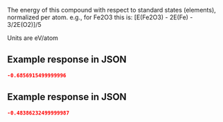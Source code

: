 The energy of this compound with respect to standard states (elements), normalized per atom. e.g., for Fe2O3 this is:
[E(Fe2O3) - 2E(Fe) - 3/2E(O2)]/5

Units are eV/atom







## Example response in JSON

```json
-0.6856915499999996
```

## Example response in JSON

```json
-0.48386232499999987
```

